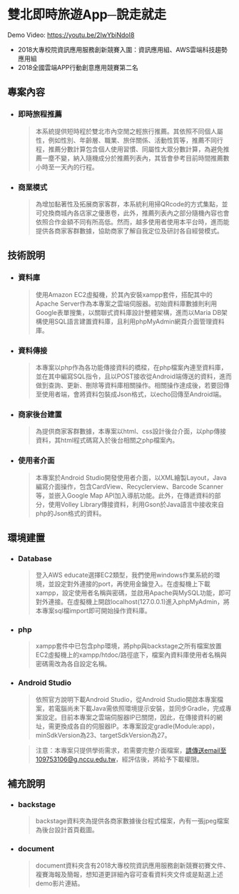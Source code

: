 # 雙北即時旅遊App─說走就走

Demo Video: https://youtu.be/2IwYbiNdoI8
* 2018大專校院資訊應用服務創新競賽入圍：資訊應用組、AWS雲端科技趨勢應用組
* 2018全國雲端APP行動創意應用競賽第二名

專案內容
----
* ### 即時旅程推薦<br>
  >本系統提供短時程於雙北市內空閒之輕旅行推薦。其依照不同個人屬性，例如性別、年齡層、職業、旅伴關係、活動性質等，推薦不同行程，推薦分數計算包含個人使用習慣、同屬性大眾分數計算，為避免推薦一塵不變，納入隨機成分於推薦列表內，其皆會參考目前時間推薦數小時至一天內的行程。

* ### 商業模式<br>
  >為增加黏著性及拓展商家客群，本系統利用掃QRcode的方式集點，並可兌換商城內各店家之優惠卷，此外，推薦列表內之部分隨機內容也會依照合作金額不同有所高低。然而，越多使用者使用本平台時，進而能提供各商家客群數據，協助商家了解自我定位及研討各自經營模式。

技術說明
----
* ### 資料庫 <br>
  >使用Amazon EC2虛擬機，於其內安裝xampp套件，搭配其中的Apache Server作為本專案之雲端伺服器。初始資料庫數據則利用Google表單搜集，以關聯式資料庫設計整體架構，進而以Maria DB架構使用SQL語言建置資料庫，且利用phpMyAdmin網頁介面管理資料庫。

* ### 資料傳接 <br>
  >本專案以php作為各功能傳接資料的橋樑，在php檔案內連至資料庫，並在其中編寫SQL指令，且以POST接收從Android端傳送的資料，進而做到查詢、更新、刪除等資料庫相關操作。相關操作達成後，若要回傳至使用者端，會將資料包裝成Json格式，以echo回傳至Android端。

* ### 商家後台建置 <br>
  >為提供商家客群數據，本專案以html、css設計後台介面，以php傳接資料，其html程式碼寫入於後台相關之php檔案內。

* ### 使用者介面 <br>
  >本專案於Android Studio開發使用者介面，以XML繪製Layout，Java編寫介面操作，包含CardView、Recyclerview、Barcode Scanner等，並嵌入Google Map API加入導航功能。此外，在傳遞資料的部分，使用Volley Library傳接資料，利用Gson於Java語言中接收來自php的Json格式的資料。


環境建置
----
* ### Database
  >登入AWS educate選擇EC2類型，我們使用windows作業系統的環境，並設定對外連接的port，再使用金鑰登入。在虛擬機上下載xampp，設定使用者名稱與密碼，並啟用Apache與MySQL功能，即可對外連接。在虛擬機上開啟localhost(127.0.0.1)進入phpMyAdmin，將本專案sql檔import即可開始操作資料庫。

* ### php
  >xampp套件中已包含php環境，將php與backstage之所有檔案放置EC2虛擬機上的xampp/htdoc/路徑底下，檔案內資料庫使用者名稱與密碼需改為各自設定名稱。

* ### Android Studio
  >依照官方說明下載Android Studio，從Android Studio開啟本專案檔案，若電腦尚未下載Java需依照環境提示安裝，並同步Gradle，完成專案設定。目前本專案之雲端伺服器IP已關閉，因此，在傳接資料的網址，需更換成各自的伺服器IP。本專案設定gradle(Module:app)，minSdkVersion為23、targetSdkVersion為27。<br>
  
  >注意：本專案只提供學術需求，若需要完整介面檔案，請傳送email至109753106@g.nccu.edu.tw，經評估後，將給予下載權限。

補充說明
----
* ### backstage
  >backstage資料夾為提供各商家數據後台程式檔案，內有一張jpeg檔案為後台設計首頁截圖。

* ### document
  >document資料夾含有2018大專校院資訊應用服務創新競賽初賽文件、複賽海報及簡報，想知道更詳細內容可查看資料夾文件或是點選上述demo影片連結。


